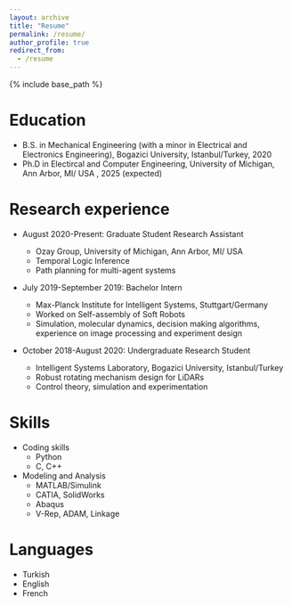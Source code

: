 ```yaml
---
layout: archive
title: "Resume"
permalink: /resume/
author_profile: true
redirect_from:
  - /resume
---
```


{% include base_path %}

Education
======
* B.S. in Mechanical Engineering (with a minor in Electrical and Electronics Engineering), Bogazici University, Istanbul/Turkey, 2020
* Ph.D in Electircal and Computer Engineering, University of Michigan, Ann Arbor, MI/ USA , 2025 (expected)

Research experience
======
* August 2020-Present: Graduate Student Research Assistant
  * Ozay Group, University of Michigan, Ann Arbor, MI/ USA
  * Temporal Logic Inference
  * Path planning for multi-agent systems   

* July 2019-September 2019: Bachelor Intern
  * Max-Planck Institute for Intelligent Systems, Stuttgart/Germany
  * Worked on Self-assembly of Soft Robots
  * Simulation, molecular dynamics, decision making algorithms, experience on image processing and experiment design

* October 2018-August 2020: Undergraduate Research Student
  * Intelligent Systems Laboratory, Bogazici University, Istanbul/Turkey
  * Robust rotating mechanism design for LiDARs
  * Control theory, simulation and experimentation
  
Skills
======
* Coding skills
  * Python
  * C, C++
* Modeling and Analysis
  * MATLAB/Simulink
  * CATIA, SolidWorks
  * Abaqus 
  * V-Rep, ADAM, Linkage

Languages
=====
* Turkish
* English
* French
